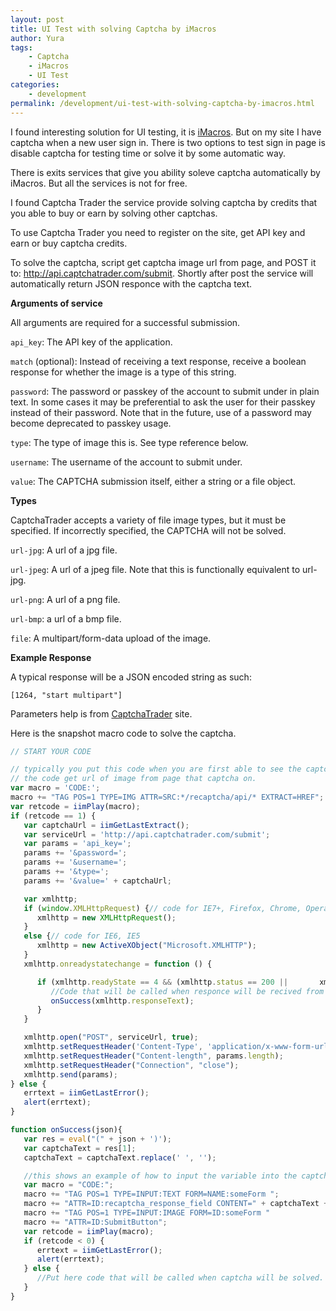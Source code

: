 ```yaml
---
layout: post
title: UI Test with solving Captcha by iMacros
author: Yura
tags:
    - Captcha
    - iMacros
    - UI Test
categories:
    - development
permalink: /development/ui-test-with-solving-captcha-by-imacros.html
---
```

I found interesting solution for UI testing, it is [iMacros](http://www.iopus.com/iMacros/). But on my site I have captcha when a new user sign in. There is two options to test sign in page is disable captcha for testing time or solve it by some automatic way.
<!--more-->
There is exits services that give you ability soleve captcha automatically by iMacros. But all the services is not for free.
  
I found Captcha Trader the service provide solving captcha by credits that you able to buy or earn by solving other captchas.

To use Captcha Trader you need to register on the site, get API key and earn or buy captcha credits.

To solve the captcha, script get captcha image url from page, and POST it to: http://api.captchatrader.com/submit. Shortly after post the service will automatically return JSON responce with the captcha text.

**Arguments of service**
  
All arguments are required for a successful submission.
  
`api_key`: The API key of the application.
  
`match` (optional): Instead of receiving a text response, receive a boolean response for whether the image is a type of this string.
  
`password`: The password or passkey of the account to submit under in plain text. In some cases it may be preferential to ask the user for their passkey instead of their password. Note that in the future, use of a password may become deprecated to passkey usage.
  
`type`: The type of image this is. See type reference below.
  
`username`: The username of the account to submit under.
  
`value`: The CAPTCHA submission itself, either a string or a file object.

**Types**
  
CaptchaTrader accepts a variety of file image types, but it must be specified. If incorrectly specified, the CAPTCHA will not be solved.
  
`url-jpg`: A url of a jpg file.
  
`url-jpeg`: A url of a jpeg file. Note that this is functionally equivalent to url-jpg.
  
`url-png`: A url of a png file.
  
`url-bmp`: a url of a bmp file.
  
`file`: A multipart/form-data upload of the image.

**Example Response**
  
A typical response will be a JSON encoded string as such:
  
`[1264, "start multipart"]`

Parameters help is from [CaptchaTrader](http://captchatrader.com/) site.

Here is the snapshot macro code to solve the captcha.
```js
// START YOUR CODE

// typically you put this code when you are first able to see the captcha
// the code get url of image from page that captcha on.
var macro = 'CODE:';
macro += "TAG POS=1 TYPE=IMG ATTR=SRC:*/recaptcha/api/* EXTRACT=HREF";
var retcode = iimPlay(macro);
if (retcode == 1) {
   var captchaUrl = iimGetLastExtract();
   var serviceUrl = 'http://api.captchatrader.com/submit';
   var params = 'api_key=';
   params += '&password=';
   params += '&username=';
   params += '&type=';
   params += '&value=' + captchaUrl;

   var xmlhttp;
   if (window.XMLHttpRequest) {// code for IE7+, Firefox, Chrome, Opera, Safari
      xmlhttp = new XMLHttpRequest();
   }
   else {// code for IE6, IE5
      xmlhttp = new ActiveXObject("Microsoft.XMLHTTP");
   }
   xmlhttp.onreadystatechange = function () {

      if (xmlhttp.readyState == 4 && (xmlhttp.status == 200 ||       xmlhttp.status == )) {
         //Code that will be called when responce will be recived from CaptchaTrader
         onSuccess(xmlhttp.responseText);
      }
   }

   xmlhttp.open("POST", serviceUrl, true);
   xmlhttp.setRequestHeader('Content-Type', 'application/x-www-form-urlencoded');
   xmlhttp.setRequestHeader("Content-length", params.length);
   xmlhttp.setRequestHeader("Connection", "close");
   xmlhttp.send(params);
} else {
   errtext = iimGetLastError();
   alert(errtext);
}

function onSuccess(json){
   var res = eval("(" + json + ')');
   var captchaText = res[1];
   captchaText = captchaText.replace(' ', '');

   //this shows an example of how to input the variable into the captcha input
   var macro = "CODE:";
   macro += "TAG POS=1 TYPE=INPUT:TEXT FORM=NAME:someForm ";
   macro += "ATTR=ID:recaptcha_response_field CONTENT=" + captchaText + "\n";
   macro += "TAG POS=1 TYPE=INPUT:IMAGE FORM=ID:someForm "
   macro += "ATTR=ID:SubmitButton";
   var retcode = iimPlay(macro);
   if (retcode < 0) {
      errtext = iimGetLastError();
      alert(errtext);
   } else {
      //Put here code that will be called when captcha will be solved.
   }
}
```
  

